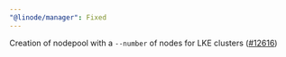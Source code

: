 ```yaml
---
"@linode/manager": Fixed
---
```


Creation of nodepool with a `--number` of nodes for LKE clusters ([#12616](https://github.com/linode/manager/pull/12616))
